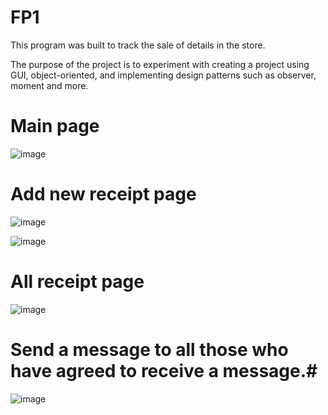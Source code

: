 # FP1
This program was built to track the sale of details in the store.

The purpose of the project is to experiment with creating a project using GUI, object-oriented, and implementing design patterns such as observer, moment and more.

# Main page #

![image](https://user-images.githubusercontent.com/62293316/161994027-67b27404-d57f-45bb-ae3c-8e773106a0ba.png)


# Add new receipt page #

![image](https://user-images.githubusercontent.com/62293316/161994937-8612565c-d5e9-4da8-83ca-0173fc1ce7af.png)

![image](https://user-images.githubusercontent.com/62293316/161995260-f9452bce-ee50-4a21-9a21-9459c231af44.png)
# All receipt page #
![image](https://user-images.githubusercontent.com/62293316/161995925-5a078e29-5fc8-46a2-8907-3cc26be974be.png)

# Send a message to all those who have agreed to receive a message.#


![image](https://user-images.githubusercontent.com/62293316/161996238-10d82123-c964-49da-933e-9f6582040f81.png)


